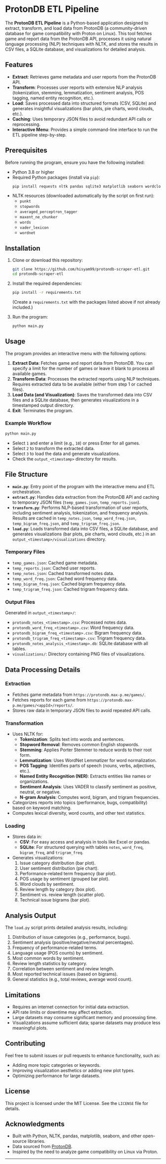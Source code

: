 # ProtonDB ETL Pipeline

The **ProtonDB ETL Pipeline** is a Python-based application designed to extract, transform, and load data from ProtonDB (a community-driven database for game compatibility with Proton on Linux). This tool fetches game and report data from the ProtonDB API, processes it using natural language processing (NLP) techniques with NLTK, and stores the results in CSV files, a SQLite database, and visualizations for detailed analysis.

## Features
- **Extract**: Retrieves game metadata and user reports from the ProtonDB API.
- **Transform**: Processes user reports with extensive NLP analysis (tokenization, stemming, lemmatization, sentiment analysis, POS tagging, named entity recognition, etc.).
- **Load**: Saves processed data into structured formats (CSV, SQLite) and generates insightful visualizations (bar plots, pie charts, word clouds, etc.).
- **Caching**: Uses temporary JSON files to avoid redundant API calls or reprocessing.
- **Interactive Menu**: Provides a simple command-line interface to run the ETL pipeline step-by-step.

## Prerequisites
Before running the program, ensure you have the following installed:
- Python 3.8 or higher
- Required Python packages (install via `pip`):
  ```bash
  pip install requests nltk pandas sqlite3 matplotlib seaborn wordcloud numpy
  ```
- NLTK resources (downloaded automatically by the script on first run):
  - `punkt`
  - `stopwords`
  - `averaged_perceptron_tagger`
  - `maxent_ne_chunker`
  - `words`
  - `vader_lexicon`
  - `wordnet`

## Installation
1. Clone or download this repository:
   ```bash
   git clone https://github.com/hisyam99/protondb-scraper-etl.git
   cd protondb-scraper-etl
   ```
2. Install the required dependencies:
   ```bash
   pip install -r requirements.txt
   ```
   (Create a `requirements.txt` with the packages listed above if not already included.)

3. Run the program:
   ```bash
   python main.py
   ```

## Usage
The program provides an interactive menu with the following options:
1. **Extract Data**: Fetches game and report data from ProtonDB. You can specify a limit for the number of games or leave it blank to process all available games.
2. **Transform Data**: Processes the extracted reports using NLP techniques. Requires extracted data to be available (either from step 1 or cached files).
3. **Load Data (and Visualization)**: Saves the transformed data into CSV files and a SQLite database, then generates visualizations in a timestamped output directory.
0. **Exit**: Terminates the program.

### Example Workflow
```bash
python main.py
```
- Select `1` and enter a limit (e.g., `10`) or press Enter for all games.
- Select `2` to transform the extracted data.
- Select `3` to load the data and generate visualizations.
- Check the `output_<timestamp>` directory for results.

## File Structure
- **`main.py`**: Entry point of the program with the interactive menu and ETL orchestration.
- **`extract.py`**: Handles data extraction from the ProtonDB API and caching to temporary JSON files (`temp_games.json`, `temp_reports.json`).
- **`transform.py`**: Performs NLP-based transformation of user reports, including sentiment analysis, tokenization, and frequency analysis. Results are cached in `temp_notes.json`, `temp_word_freq.json`, `temp_bigram_freq.json`, and `temp_trigram_freq.json`.
- **`load.py`**: Loads transformed data into CSV files, a SQLite database, and generates visualizations (bar plots, pie charts, word clouds, etc.) in an `output_<timestamp>/visualizations` directory.

### Temporary Files
- `temp_games.json`: Cached game metadata.
- `temp_reports.json`: Cached user reports.
- `temp_notes.json`: Cached transformed notes data.
- `temp_word_freq.json`: Cached word frequency data.
- `temp_bigram_freq.json`: Cached bigram frequency data.
- `temp_trigram_freq.json`: Cached trigram frequency data.

### Output Files
Generated in `output_<timestamp>/`:
- `protondb_notes_<timestamp>.csv`: Processed notes data.
- `protondb_word_freq_<timestamp>.csv`: Word frequency data.
- `protondb_bigram_freq_<timestamp>.csv`: Bigram frequency data.
- `protondb_trigram_freq_<timestamp>.csv`: Trigram frequency data.
- `protondb_notes_analysis_<timestamp>.db`: SQLite database with all tables.
- `visualizations/`: Directory containing PNG files of visualizations.

## Data Processing Details
### Extraction
- Fetches game metadata from `https://protondb.max-p.me/games/`.
- Fetches reports for each game from `https://protondb.max-p.me/games/<appId>/reports/`.
- Stores raw data in temporary JSON files to avoid repeated API calls.

### Transformation
- Uses NLTK for:
  - **Tokenization**: Splits text into words and sentences.
  - **Stopword Removal**: Removes common English stopwords.
  - **Stemming**: Applies Porter Stemmer to reduce words to their root form.
  - **Lemmatization**: Uses WordNet Lemmatizer for word normalization.
  - **POS Tagging**: Identifies parts of speech (nouns, verbs, adjectives, etc.).
  - **Named Entity Recognition (NER)**: Extracts entities like names or organizations.
  - **Sentiment Analysis**: Uses VADER to classify sentiment as positive, neutral, or negative.
  - **N-gram Analysis**: Computes word, bigram, and trigram frequencies.
- Categorizes reports into topics (performance, bugs, compatibility) based on keyword matching.
- Computes lexical diversity, word counts, and other text statistics.

### Loading
- Stores data in:
  - **CSV**: For easy access and analysis in tools like Excel or pandas.
  - **SQLite**: For structured querying with tables `notes`, `word_freq`, `bigram_freq`, and `trigram_freq`.
- Generates visualizations:
  1. Issue category distribution (bar plot).
  2. User sentiment distribution (pie chart).
  3. Performance-related term frequency (bar plot).
  4. POS usage by sentiment (grouped bar plot).
  5. Word clouds by sentiment.
  6. Review length by category (box plot).
  7. Sentiment vs. review length (scatter plot).
  8. Technical issue bigrams (bar plot).

## Analysis Output
The `load.py` script prints detailed analysis results, including:
1. Distribution of issue categories (e.g., performance, bugs).
2. Sentiment analysis (positive/negative/neutral percentages).
3. Frequency of performance-related terms.
4. Language usage (POS counts) by sentiment.
5. Most common words by sentiment.
6. Review length statistics by category.
7. Correlation between sentiment and review length.
8. Most reported technical issues (based on bigrams).
9. General statistics (e.g., total reviews, average word count).

## Limitations
- Requires an internet connection for initial data extraction.
- API rate limits or downtime may affect extraction.
- Large datasets may consume significant memory and processing time.
- Visualizations assume sufficient data; sparse datasets may produce less meaningful plots.

## Contributing
Feel free to submit issues or pull requests to enhance functionality, such as:
- Adding more topic categories or keywords.
- Improving visualization aesthetics or adding new plot types.
- Optimizing performance for large datasets.

## License
This project is licensed under the MIT License. See the `LICENSE` file for details.

## Acknowledgments
- Built with Python, NLTK, pandas, matplotlib, seaborn, and other open-source libraries.
- Data sourced from [ProtonDB](https://protondb.max-p.me/).
- Inspired by the need to analyze game compatibility on Linux via Proton.

---